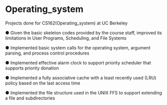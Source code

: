 # Operating_system
Projects done for CS162(Operating_system) at UC Berkeley 

●	Given the basic skeleton codes provided by the course staff, improved its limitations in User Programs, Scheduling, and File Systems

●	Implemented basic system calls for the operating system, argument parsing, and process control procedures

●	Implemented effective alarm clock to support priority scheduler that supports priority donation 

●	Implemented a fully associative cache with a least recently used (LRU) policy based on the last access time 

●	Implemented the file structure used in the UNIX FFS to support extending a file and subdirectories

